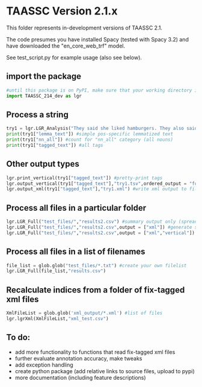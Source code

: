 # TAASSC Version 2.1.x

This folder represents in-development versions of TAASSC 2.1.

The code presumes you have installed Spacy (tested with Spacy 3.2) and have downloaded the "en_core_web_trf" model.

See test_script.py for example usage (also see below).

## import the package

```python
#until this package is on PyPI, make sure that your working directory is the folder that includes TAASSC_214_dev.py
import TAASSC_214_dev as lgr
```

## Process a string
```python
try1 = lgr.LGR_Analysis("They said she liked hamburgers. They also said that he didn't.")
print(try1["lemma_text"]) #simple pos-specific lemmatized text
print(try1["nn_all"]) #count for "nn_all" category (all nouns)
print(try1["tagged_text"]) #all tags
```
## Other output types
```python
lgr.print_vertical(try1["tagged_text"]) #pretty-print tags
lgr.output_vertical(try1["tagged_text"],"try1.tsv",ordered_output = "full") #write vertical output to file
lgr.output_xml(try1["tagged_text"],"try1.xml") #write xml output to file
```

## Process all files in a particular folder
``` python
lgr.LGR_Full("test_files/","results2.csv") #summary output only (spreadsheet); let TAASSC generate the filelist based on a folder name
lgr.LGR_Full("test_files/","results2.csv",output = ["xml"]) #generate summary count file (spreadsheet), generate xml representation for each
lgr.LGR_Full("test_files/","results2.csv",output = ["xml","vertical"]) #generate summary count file (spreadsheet), generate xml representation  and vertical representation for each
```

## Process all files in a list of filenames

```python
file_list = glob.glob("test_files/*.txt") #create your own filelist
lgr.LGR_Full(file_list,"results.csv")
```
## Recalculate indices from a folder of fix-tagged xml files

```python
XmlFileList = glob.glob('xml_output/*.xml') #list of files
lgr.lgrXml(XmlFileList,"xml_test.csv")
```
## To do:
- add more functionality to functions that read fix-tagged xml files
- further evaluate annotation accuracy, make tweaks
- add exception handling
- create python package (add relative links to source files, upload to pypi)
- more documentation (including feature descriptions)



